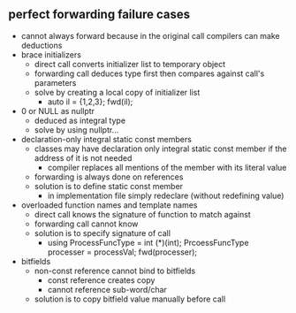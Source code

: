 ## perfect forwarding failure cases
- cannot always forward because in the original call compilers can make deductions
- brace initializers
	- direct call converts initializer list to temporary object
	- forwarding call deduces type first then compares against call's parameters
	- solve by creating a local copy of initializer list
		- auto il = {1,2,3}; fwd(il);
- 0 or NULL as nullptr
	- deduced as integral type
	- solve by using nullptr...
- declaration-only integral static const members
	- classes may have declaration only integral static const member if the address of it is not needed
		- compiler replaces all mentions of the member with its literal value
	- forwarding is always done on references
	- solution is to define static const member
		- in implementation file simply redeclare (without redefining value)
- overloaded function names and template names
	 - direct call knows the signature of function to match against
	 - forwarding call cannot know
	 - solution is to specify signature of call
	 	 - using ProcessFuncType = int (*)(int); PrcoessFuncType processer = processVal; fwd(processer);
- bitfields
	- non-const reference cannot bind to bitfields
		- const reference creates copy 
		- cannot reference sub-word/char
	- solution is to copy bitfield value manually before call